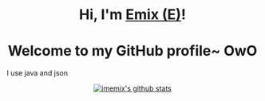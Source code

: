 


<h1 align="center">Hi, I'm <a href="https://github.com/imemix">Emix (E)</a>!</h1>
<h1 align="center">Welcome to my GitHub profile~ OwO</h1>
<p> I use java and json</p>
<p align="center">
  <a href="https://github.com/imemix"><img src="https://github-readme-stats.vercel.app/api?username=imemix&hide_border=true&show_icons=true" alt="imemix's github stats"></a>
</p>
